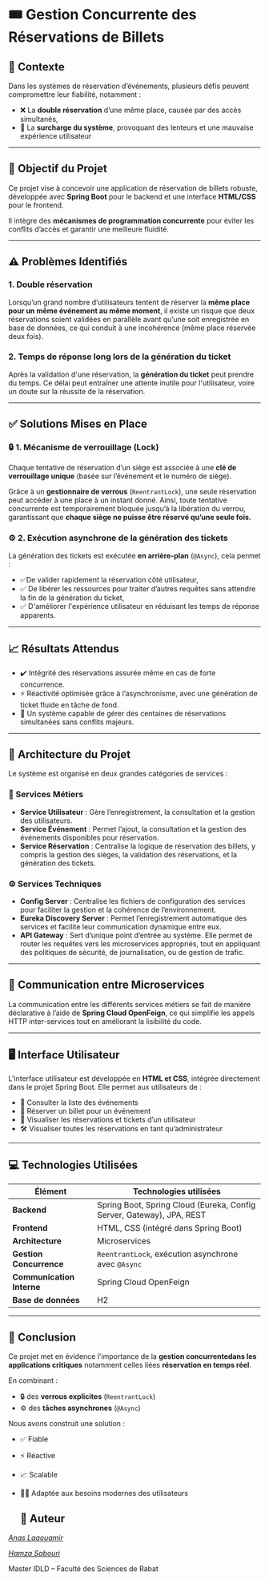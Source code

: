# 🎟️ Gestion Concurrente des Réservations de Billets

## 📘 Contexte

Dans les systèmes de réservation d’événements, plusieurs défis peuvent compromettre leur fiabilité, notamment :

- ❌ La **double réservation**  d’une même place, causée par des accès simultanés,
- 🐢 La **surcharge du système**, provoquant des lenteurs et une mauvaise expérience utilisateur

---

## 🎯 Objectif du Projet

Ce projet vise à concevoir une application de réservation de billets robuste, développée avec **Spring Boot** pour le backend et une interface **HTML/CSS** pour le frontend.

Il intègre des **mécanismes de programmation concurrente** pour éviter les conflits d’accès et garantir une meilleure fluidité.

---

## ⚠️ Problèmes Identifiés

### 1. Double réservation

Lorsqu’un grand nombre d’utilisateurs tentent de réserver la **même place pour un même événement au même moment**, il existe un risque que deux réservations soient validées en parallèle avant qu’une soit enregistrée en base de données, ce qui conduit à une incohérence (même place réservée deux fois).

### 2. Temps de réponse long lors de la génération du ticket

Après la validation d'une réservation, la **génération du ticket** peut prendre du temps. Ce délai peut entraîner une attente inutile pour l'utilisateur, voire un doute sur la réussite de la réservation.

---

## ✅ Solutions Mises en Place

### 🔒 1. Mécanisme de verrouillage (Lock)

Chaque tentative de réservation d’un siège est associée à une **clé de verrouillage unique** (basée sur l’événement et le numéro de siège).

Grâce à un **gestionnaire de verrous** (`ReentrantLock`), une seule réservation peut accéder à une place à un instant donné. Ainsi, toute tentative concurrente est temporairement bloquée jusqu’à la libération du verrou, garantissant que **chaque siège ne puisse être réservé qu’une seule fois.**

### ⚙️ 2. Exécution asynchrone de la génération des tickets

La génération des tickets est exécutée **en arrière-plan** (`@Async`), cela permet :

- ✅De valider rapidement la réservation côté utilisateur,
- ✅ De libérer les ressources pour traiter d’autres requêtes sans attendre la fin de la génération du ticket,
- ✅ D'améliorer l'expérience utilisateur en réduisant les temps de réponse apparents.

---

## 📈 Résultats Attendus

- ✔️ Intégrité des réservations assurée même en cas de forte concurrence.
- ⚡ Réactivité optimisée grâce à l’asynchronisme, avec une génération de ticket fluide en tâche de fond.
- 🧠 Un système capable de gérer des centaines de réservations simultanées sans conflits majeurs.

---

## 🧱 Architecture du Projet
Le système est organisé en deux grandes catégories de services :

### 🔧 Services Métiers

- **Service Utilisateur** : Gère l’enregistrement, la consultation et la gestion des utilisateurs.
- **Service Événement** : Permet l’ajout, la consultation et la gestion des événements disponibles pour réservation.
- **Service Réservation** : Centralise la logique de réservation des billets, y compris la gestion des sièges, la validation des réservations, et la génération des tickets.

### ⚙️ Services Techniques

- **Config Server** : Centralise les fichiers de configuration des services pour faciliter la gestion et la cohérence de l’environnement.
- **Eureka Discovery Server** : Permet l’enregistrement automatique des services et facilite leur communication dynamique entre eux.
- **API Gateway** : Sert d’unique point d’entrée au système. Elle permet de router les requêtes vers les microservices appropriés, tout en appliquant des politiques de sécurité, de journalisation, ou de gestion de trafic.

---

## 🔄 Communication entre Microservices

La communication entre les différents services métiers se fait de manière déclarative à l’aide de  **Spring Cloud OpenFeign**, ce qui simplifie les appels HTTP inter-services tout en améliorant la lisibilité du code.

---

## 🖥️ Interface Utilisateur

L’interface utilisateur est développée en **HTML et CSS**, intégrée directement dans le projet Spring Boot. Elle permet aux utilisateurs de :

- 📅 Consulter la liste des événements
- 🎫 Réserver un billet pour un événement
- 👤 Visualiser les réservations et tickets d’un utilisateur
- 🛠 Visualiser toutes les réservations en tant qu’administrateur

---

## 💻 Technologies Utilisées

| Élément                  | Technologies utilisées                                                      |
|--------------------------|----------------------------------------------------------------------------|
| **Backend**              | Spring Boot, Spring Cloud (Eureka, Config Server, Gateway), JPA, REST     |
| **Frontend**             | HTML, CSS (intégré dans Spring Boot)                                      |
| **Architecture**         | Microservices                                                             |
| **Gestion Concurrence**  | `ReentrantLock`, exécution asynchrone avec `@Async`                      |
| **Communication Interne**| Spring Cloud OpenFeign                                                    |
| **Base de données**      | H2                             |

---

## 🧾 Conclusion

Ce projet met en évidence l'importance de la **gestion concurrentedans les applications critiques**  notamment celles liées  **réservation en temps réel**.

En combinant :

- 🔒 des **verrous explicites** (`ReentrantLock`)
- ⚙️ des **tâches asynchrones** (`@Async`)

Nous avons construit une solution :

- ✅ Fiable  
- ⚡ Réactive  
- 📈 Scalable  
- 👨‍💻 Adaptée aux besoins modernes des utilisateurs

  ## 👤 Auteur
 [*Anas Laaouamir*](https://github.com/anaslaaouamir)
 
 [*Hamza Sabouri* ](https://github.com/hamzasabouri)
 
Master IDLD – Faculté des Sciences de Rabat
